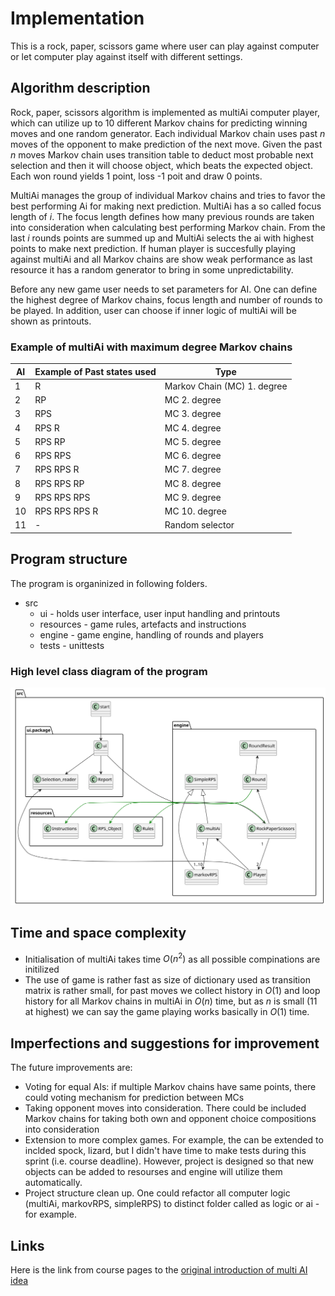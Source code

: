 # Implementation

This is a rock, paper, scissors game where user can play against computer or let computer play against itself with different settings.

## Algorithm description

Rock, paper, scissors algorithm is implemented as multiAi computer player, which can utilize up to 10 different Markov chains for predicting winning moves and one random generator. Each individual Markov chain uses past $n$ moves of the opponent to make prediction of the next move. Given the past $n$ moves Markov chain uses transition table to deduct most probable next selection and then it will choose object, which beats the expected object. Each won round yields 1 point, loss -1 poit and draw 0 points.

MultiAi manages the group of individual Markov chains and tries to favor the best performing Ai for making next prediction. MultiAi has a so called focus length of $i$. The focus length defines how many previous rounds are taken into consideration when calculating best performing Markov chain. From the last $i$ rounds points are summed up and MultiAi selects the ai with highest points to make next prediction. If human player is succesfully playing against multiAi and all Markov chains are show weak performance as last resource it has a random generator to bring in some unpredictability.

Before any new game user needs to set parameters for AI. One can define the highest degree of Markov chains, focus length and number of rounds to be played. In addition, user can choose if inner logic of multiAi will be shown as printouts.

### Example of multiAi with maximum degree Markov chains

|AI|Example of Past states used|Type|
|--|--|--|
|1|R|Markov Chain (MC) 1. degree|
|2|RP|MC 2. degree|
|3|RPS|MC 3. degree|
|4|RPS R|MC 4. degree|
|5|RPS RP|MC 5. degree|
|6|RPS RPS|MC 6. degree|
|7|RPS RPS R|MC 7. degree|
|8|RPS RPS RP|MC 8. degree|
|9|RPS RPS RPS|MC 9. degree|
|10|RPS RPS RPS R|MC 10. degree|
|11|-|Random selector|

## Program structure

The program is organinized in following folders.

* src
  * ui - holds user interface, user input handling and printouts
  * resources - game rules, artefacts and instructions
  * engine - game engine, handling of rounds and players
  * tests - unittests

### High level class diagram of the program

![class diagram](/documentation/graphs/class_diagram.svg)

## Time and space complexity

* Initialisation of multiAi takes time $O(n^2)$ as all possible compinations are initilized
* The use of game is rather fast as size of dictionary used as transition matrix is rather small, for past moves we collect history in $O(1)$ and loop history for all Markov chains in multiAi in $O(n)$ time, but as $n$ is small (11 at highest) we can say the game playing works basically in $O(1)$ time.

## Imperfections and suggestions for improvement

The future improvements are:

* Voting for equal AIs: if multiple Markov chains have same points, there could voting mechanism for prediction between MCs
* Taking opponent moves into consideration. There could be included Markov chains for taking both own and opponent choice compositions into consideration
* Extension to more complex games. For example, the can be extended to inclded spock, lizard, but I didn't have time to make tests during this sprint (i.e. course deadline). However, project is designed so that new objects can be added to resourses and engine will utilize them automatically.
* Project structure clean up. One could refactor all computer logic (multiAi, markovRPS, simpleRPS) to distinct folder called as logic or ai - for example.

## Links

Here is the link from course pages to the [original introduction of multi AI idea](https://arxiv.org/pdf/2003.06769.pdf)
